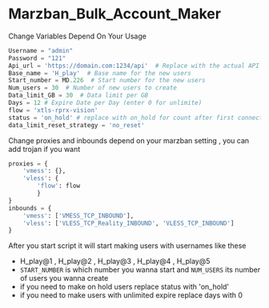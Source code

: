 # Marzban_Bulk_Account_Maker

Change Variables Depend On Your Usage

```python
Username = "admin"
Password = "121"
Api_url = 'https://domain.com:1234/api'  # Replace with the actual API URL
Base_name = 'H_play'  # Base name for the new users
Start_number = MD.226  # Start number for the new users
Num_users = 30  # Number of new users to create
Data_limit_GB = 30  # Data limit per GB
Days = 12 # Expire Date per Day (enter 0 for unlimite)
flow = 'xtls-rprx-vision'
status = 'on_hold' # replace with on_hold for count after first connection
data_limit_reset_strategy = 'no_reset'
```
Change proxies and inbounds depend on your marzban setting , you can add trojan if you want
```python
proxies = {
    'vmess': {},
    'vless': {
        'flow': flow
        }
}
inbounds = {
    'vmess': ['VMESS_TCP_INBOUND'],
    'vless': ['VLESS_TCP_Reality_INBOUND', 'VLESS_TCP_INBOUND']
}
```
After you start script it will start making users with usernames like these
- H_play@1 , H_play@2 , H_play@3 , H_play@4 , H_play@5
- `START_NUMBER` is which number you wanna start and `NUM_USERS` its number of users you wanna create
- if you need to make on hold users replace status with 'on_hold'
- if you need to make users with unlimited expire replace days with 0
